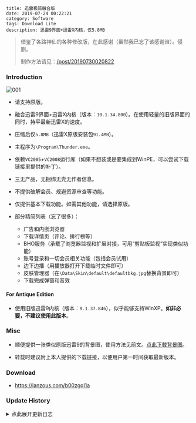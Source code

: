 ```
title: 迅雷极简融合版
date: 2019-07-24 00:22:21
category: Software
tags: Download Lite
description: 迅雷9界面+迅雷X内核，仅5.8MB
```

> 借鉴了各路神仙的各种修改版，在此感谢（虽然我已忘了该感谢谁）。侵删。
>
> 制作方法请见：<a data-sl href="/post/20190730020822">/post/20190730020822</a>

### Introduction

![001](/res/20190724-002221-001.png)

* 请支持原版。

* 融合迅雷9界面+迅雷X内核（版本：`10.1.34.800`）。在使用轻量的旧版界面的同时，持平最新迅雷X的速度。

* 压缩后仅`5.8MB`（迅雷X原版安装包`91.4MB`）。

* 主程序为`\Program\Thunder.exe`。

* 依赖`VC2005`+`VC2008`运行库（如果不想装或是要集成到WinPE，可以尝试下载链接里提供的补丁）。

* 三无产品，无捆绑无壳无作者信息。

* 不提供破解会员、规避资源审查等功能。

* 仅提供基本下载功能。如需其他功能，请选择原版。

* 部分精简列表（忘了很多）：
    * 广告和内嵌浏览器
    * 下载详情页（评论、排行榜等）
    * BHO服务（承载了浏览器监视和扩展对接，可用“剪贴板监视”实现类似功能）
    * 账号登录和一切会员相关功能（包括会员试用）
    * 边下边播（用播放器打开下载临时文件即可）
    * 皮肤管理器（在`\Data\Skin\default\defaultbkg.jpg`替换背景即可）
    * 下载完成弹窗和音效

#### For Antique Edition

* 使用旧版迅雷9内核（版本：`9.1.37.846`），似乎能够支持WinXP。**如非必要，不建议使用此版本**。

### Misc

* 顺便提供一张类似原版迅雷9的背景图，使用方法见前文。<a download="defaultbkg.jpg" href="data:image/jpeg;base64,iVBORw0KGgoAAAANSUhEUgAAAAEAAADICAIAAACmkByiAAAAOElEQVR4AWN8/eELEwMDA0n4P3ZxCsxhpI0b/qPpodAOTHdSaD7Fahmp55b/1HY7Iz49A5vmiMcAMxcUU0SJqrMAAAAASUVORK5CYII=">点此下载背景图</a>。
<!-- 没错，其实这是张PNG图片，照样好使，不是么？ -->

* 转载时建议附上本人提供的下载链接，以便用户第一时间获取最新版本。

### Download

* <https://lanzous.com/b00zgql1a>

### Update History

<details>
<summary>点此展开更新日志</summary>

#### 20200524

* 修复：
    * 最大化时主窗口内容左偏。

* 移除：
    * 主窗口右上角最大化/还原按钮。
    * 主窗口宽度调整手柄。

#### 20200522

* 升级内核至`10.1.34.800`。

#### 20200516

* 减小体积。

* 修复：
    * 默认启用且无法禁用`.torrent`文件自动关联。
    * 主界面右下速度显示过于靠右（缺失会员加速提示所致）。

* 移除：
    * 老板键（可用其他老板键软件替代）。
    * 一些DLL的ASLR标记。

* 其他调整：
    * 设置页面无需最大化也能看到全部内容。
    * 将任务列表“没有正在下载任务”等提示文本统一改为“暂无下载任务”。
    * 悬浮窗贴图重绘。
    * 下载项“继续下载”按钮微调。
    * 保留`\Profiles\TaskDb.dat`（SQLite），在低配设备上大幅提升首次启动速度。
    * 程序目录结构更合理。
    * 更改一些默认设置。

* 这个版本可能不会发布，延期至迅雷X官方更新后同步更新内核。

#### 20200503

* 微调图标（边沿平滑，颜色减淡）。

* 升级内核至`10.1.33.770`。

* 更改命名：原“普通版”改为“古董版”，原“融合版”改为“普通版”。希望此次命名更改能引导更多用户用上新内核。

#### 20200322

* 升级内核至`10.1.31.740`。

#### 20200122

* 减小体积。

* 这是第一个无明显Bug，可长期使用的稳定版本。

* 移除：
    * 主界面工具栏上残留的空白按钮。

#### 20200121

* 减小体积。

* 移除：
    * 残留的lua脚本。

* 其他：
    * 托盘图标文件名称由`thunder.ico`改为`tray.ico`，更“符合人体工学”，避免在隐藏扩展名时混淆（“每次都点错！”——这位傻得可爱的网友如是说）。

#### 20200119

* 减小体积。

* 移除：
    * 下载任务右键菜单内残留的空白条目。
    * 残留的lua脚本。

* 其他调整：
    * 简化皮肤加载流程，小幅提升启动速度。

#### 20200114

* 减小体积：`4.6MB`->`4.5MB`；融合版`5.9MB`->`5.8MB`。

* 修复：
    * 设置页面内的“自动修改为上次使用的目录”选项失效。
    * 主窗口流量监视气泡边缘透明。
    * 新建下载弹窗内的任务临时设置功能失效。

* 移除：
    * 悬浮窗`+0KB/s`字样（原为会员加速数值）。
    * 悬浮窗旋转光珠动画。
    * 设置页面Ratio控件特效。
    * 下载列表右侧边框。
    * 残留的位图和文本资源。
    * 部分提示窗图标。
    * 残留的菜单失效条目（仍有部分条目未能完美去除）。
    * 残留的设置项。
    * BHO服务残留的监视进程列表。
    * 独立代理（可用其他代理工具实现）。

* 其他调整：
    * 设置页面标签仅保留关闭按钮。
    * 减小主窗口最小高度。
    * 窗口阴影更自然。
    * 其他细微调整。

#### 20200101

* 元旦放假咯！

* 减小体积：`4.7MB`->`4.6MB`；融合版内核升级至`10.1.27.658`，略有增重：`5.7MB`->`5.9MB`。

* 移除：
    * 残留的MiniUnZip组件。
    * DownloadSDK各组件数字签名。
    * 各菜单和工具栏内残留的失效条目以及过多分隔线（部分条目未能完美去除，仅采用替换为空白字符串的方法实现）。
    * 残留的设置项。

* 其他调整：
    * 淡化主窗口边框和阴影颜色。
    * 减小下载列表滚动条宽度，降低不透明度。

#### 20190803

* 减小体积：`4.7MB`->`4.7MB`；融合版`5.8MB`->`5.7MB`。

* 移除：
    * 残留的PE清单

* 其他调整：
    * 使用标准PE头。
    * 减小运行库补丁的体积。

#### 20190802

* 减小体积：`4.9MB`->`4.7MB`；融合版`5.9MB`->`5.8MB`。

* 移除：
    * 残留的PE调试信息和映射表。
    * 残留的证书和数字签名。

* 其他调整：
    * 微调主程序图标（边缘平滑）。

#### 20190801

* 减小体积：`5.2MB`->`4.9MB`；融合版`6.2MB`->`5.9MB`。

* 移除：
    * 残留的图片。
    * 残留的lua脚本。

* 其他调整：
    * 微调主窗口布局和配色。
    * 微调主程序图标（扁平化）。

#### 20190731

* 移除：
    * 残留的图片。
    * 残留的lua脚本。

* 其他调整：
    * 主窗口右上关闭按钮更锐利。
    * 微调下载项中某些按钮的大小。
    * 微调主工具栏上的某些按钮。

#### 20190730

* 减小体积：`5.6MB`->`5.2MB`。

* 移除：
    * 残留的设置项。
    * 残留的图片。
    * 残留的lua脚本。
    * 残留的浏览器组件。

* 其他调整：
    * 在设置页面添加引导用户拉伸窗口的提示。
    * 提供融合内核版，使用`10.1.18.500 DownloadSDK`，压缩后`6.2MB`，。

#### 20190729

* 减小体积：`5.7MB`->`5.6MB`。

* 修复：
    * 托盘右键菜单无法切换悬浮窗状态。

* 移除：
    * 残留的图片。
    * 残留的lua脚本。

#### 20190728

* 减小体积：`5.8MB`->`5.7MB`。

* 修复：
    * 悬浮窗进度动画悬空。
    * 主窗口流量监视气泡背景透明。

* 移除：
    * 悬浮窗上的会员相关残留。
    * 残留的图片。

* 其他调整：
    * 降级一些无用但不可删除的组件。
    * 微调设置页面标签。

#### 20190727

* 减小体积：`7.4MB`->`5.8MB`。

* 修复：
    * 主窗口右侧边框过宽。

* 移除：
    * BHO服务。
    * 下载详情页。
    * 残留的图片。
    * 残留的设置项。
    * 启动时主窗口背景渐变动画。
    * 原有下载项图标（以两个通用图标表示所有类型）。

#### 20190726

* 减小体积：`7.6MB`->`7.4MB`。

* 修复：
    * 悬浮窗跳动。
    * 部分弹出气泡背景透明。
    * 窗口翻转动画失效。

* 移除：
    * 菜单项图标。
    * 会员相关残留。

* 其他调整：
    * 设置页面左移，以免用户找不到设置内容（但查看完整内容仍需拉伸窗口）。

#### 20190724

* 首个版本。

</details>
